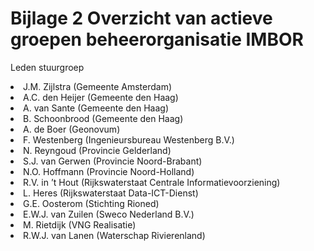 # Bijlage 2 Overzicht van actieve groepen beheerorganisatie IMBOR

Leden stuurgroep 
<li> J.M. Zijlstra (Gemeente Amsterdam)
<li> A.C. den Heijer (Gemeente den Haag)
<li> A. van Sante (Gemeente den Haag) 
<li> B. Schoonbrood (Gemeente den Haag) 
<li> A. de Boer (Geonovum)
<li> F. Westenberg (Ingenieursbureau Westenberg B.V.)
<li> N. Reyngoud (Provincie Gelderland) 
<li> S.J. van Gerwen (Provincie Noord-Brabant)
<li> N.O. Hoffmann (Provincie Noord-Holland)
<li> R.V. in ’t Hout (Rijkswaterstaat Centrale Informatievoorziening)
<li> L. Heres (Rijkswaterstaat Data-ICT-Dienst)
<li> G.E. Oosterom (Stichting Rioned)
<li> E.W.J. van Zuilen (Sweco Nederland B.V.) 
<li> M. Rietdijk (VNG Realisatie) 
<li> R.W.J. van Lanen (Waterschap Rivierenland)   
